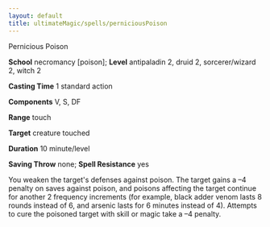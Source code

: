 ```yaml
---
layout: default
title: ultimateMagic/spells/perniciousPoison
---
```

Pernicious Poison

**School** necromancy [poison]; **Level** antipaladin 2, druid 2, sorcerer/wizard 2, witch 2

**Casting Time** 1 standard action

**Components** V, S, DF

**Range** touch

**Target** creature touched

**Duration** 10 minute/level

**Saving Throw** none; **Spell Resistance** yes

You weaken the target's defenses against poison. The target gains a –4 penalty on saves against poison, and poisons affecting the target continue for another 2 frequency increments (for example, black adder venom lasts 8 rounds instead of 6, and arsenic lasts for 6 minutes instead of 4). Attempts to cure the poisoned target with skill or magic take a –4 penalty.

